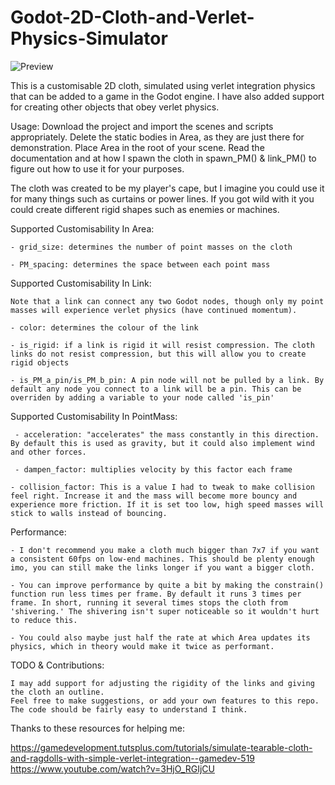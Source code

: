 # Godot-2D-Cloth-and-Verlet-Physics-Simulator
![Preview](https://cdn.discordapp.com/attachments/477074702662369280/895659299341217822/2021-10-07_19-57-20.gif)

This is a customisable 2D cloth, simulated using verlet integration physics that can be added to a game in the Godot engine.
I have also added support for creating other objects that obey verlet physics.

Usage:
Download the project and import the scenes and scripts appropriately. Delete the static bodies in Area, as they are just there for demonstration.
Place Area in the root of your scene. Read the documentation and at how I spawn the cloth in spawn_PM() & link_PM() to figure out how to use it for your purposes.

The cloth was created to be my player's cape, but I imagine you could use it for many things such as curtains or power lines. 
If you got wild with it you could create different rigid shapes such as enemies or machines.

  Supported Customisability In Area:
	
    - grid_size: determines the number of point masses on the cloth
		
    - PM_spacing: determines the space between each point mass
		
  Supported Customisability In Link:
	
    Note that a link can connect any two Godot nodes, though only my point masses will experience verlet physics (have continued momentum).
		
    - color: determines the colour of the link
		
    - is_rigid: if a link is rigid it will resist compression. The cloth links do not resist compression, but this will allow you to create rigid objects
		
    - is_PM_a_pin/is_PM_b_pin: A pin node will not be pulled by a link. By default any node you connect to a link will be a pin. This can be overriden by adding a variable to your node called 'is_pin'
   
  Supported Customisability In PointMass:
   
	 - acceleration: "accelerates" the mass constantly in this direction. By default this is used as gravity, but it could also implement wind and other forces.
   
	 - dampen_factor: multiplies velocity by this factor each frame
  
	- collision_factor: This is a value I had to tweak to make collision feel right. Increase it and the mass will become more bouncy and experience more friction. If it is set too low, high speed masses will stick to walls instead of bouncing.



  Performance:
  
    - I don't recommend you make a cloth much bigger than 7x7 if you want a consistent 60fps on low-end machines. This should be plenty enough imo, you can still make the links longer if you want a bigger cloth.
	
    - You can improve performance by quite a bit by making the constrain() function run less times per frame. By default it runs 3 times per frame. In short, running it several times stops the cloth from 'shivering.' The shivering isn't super noticeable so it wouldn't hurt to reduce this.
	
    - You could also maybe just half the rate at which Area updates its physics, which in theory would make it twice as performant.
    
  TODO & Contributions:
	
    I may add support for adjusting the rigidity of the links and giving the cloth an outline.
    Feel free to make suggestions, or add your own features to this repo. The code should be fairly easy to understand I think.

Thanks to these resources for helping me:

https://gamedevelopment.tutsplus.com/tutorials/simulate-tearable-cloth-and-ragdolls-with-simple-verlet-integration--gamedev-519
https://www.youtube.com/watch?v=3HjO_RGIjCU
